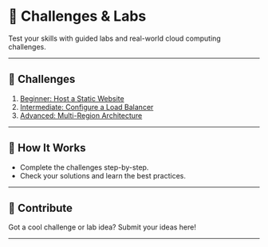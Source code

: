# 🧪 Challenges & Labs

Test your skills with guided labs and real-world cloud computing challenges.

---

## 🧩 **Challenges**
1. [Beginner: Host a Static Website](static-website-challenge.md)
2. [Intermediate: Configure a Load Balancer](load-balancer.md)
3. [Advanced: Multi-Region Architecture](multi-region.md)

---

## 🌟 **How It Works**
- Complete the challenges step-by-step.
- Check your solutions and learn the best practices.

---

## 🤝 **Contribute**
Got a cool challenge or lab idea? Submit your ideas here!

---

